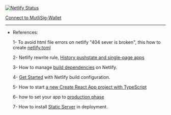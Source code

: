 [![Netlify Status](https://api.netlify.com/api/v1/badges/ffd64309-1835-45ca-a858-5955a36d1da4/deploy-status)](https://app.netlify.com/sites/mutisig-wallet/deploys)


[Connect to MutliSig-Wallet](https://mutisig-wallet.netlify.app/)


--------------------------------------------------------------------------------
* References:
  
  1- To avoid html file errors on netlify "404 sever is broken", this how to create [netlify.toml](https://docs.netlify.com/routing/redirects/#syntax-for-the-redirects-file)
  
  2- Netlify rewrite rule, [History pushstate and single-page apps](https://docs.netlify.com/routing/redirects/rewrites-proxies/#history-pushstate-and-single-page-apps)

  3- How to manage [build dependencies](https://docs.netlify.com/configure-builds/manage-dependencies/#javascript-dependencies) on Netlify.

  4- [Get Started](https://docs.netlify.com/configure-builds/get-started/?_ga=2.21080120.260375957.1616003858-225613767.1615658362&_gac=1.250608116.1616003858.Cj0KCQjw0caCBhCIARIsAGAfuMyE3jFIq9MaRY0CQLssQaJsTjwyszGVs-QWg) with Netlify build configuration.

  5- How to start [a new Create React App project with TypeScript](https://create-react-app.dev/docs/adding-typescript)

  6- how to set your app to [production phase](https://github.com/facebook/create-react-app)

  7- How to install [Static Server](https://create-react-app.dev/docs/deployment) in deployment.
